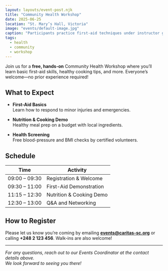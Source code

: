 ```yaml
---
layout: layouts/event-post.njk
title: "Community Health Workshop"
date: 2025-06-25
location: "St. Mary’s Hall, Victoria"
image: "events/default-image.jpg"
caption: "Participants practice first‐aid techniques under instructor guidance."
tags:
  - health
  - community
  - workshop
---
```


Join us for a **free, hands-on** Community Health Workshop where you’ll learn basic first-aid skills, healthy cooking tips, and more. Everyone’s welcome—no prior experience required!

## What to Expect

- **First-Aid Basics**  
  Learn how to respond to minor injuries and emergencies.

- **Nutrition & Cooking Demo**  
  Healthy meal prep on a budget with local ingredients.

- **Health Screening**  
  Free blood-pressure and BMI checks by certified volunteers.

## Schedule

| Time          | Activity                 |
| ------------- | ------------------------ |
| 09:00 – 09:30 | Registration & Welcome   |
| 09:30 – 11:00 | First-Aid Demonstration  |
| 11:15 – 12:30 | Nutrition & Cooking Demo |
| 12:30 – 13:00 | Q&A and Networking       |

## How to Register

Please let us know you’re coming by emailing **events@caritas-sc.org** or calling **+248 2 123 456**. Walk-ins are also welcome!

---

_For any questions, reach out to our Events Coordinator at the contact details above._  
_We look forward to seeing you there!_

